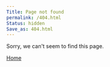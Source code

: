 ```yaml
---
Title: Page not found
permalink: /404.html
Status: hidden
Save_as: 404.html
---
```


Sorry, we can't seem to find this page.

<div>
  <a href="/" class="nhsuk-button">Home</a>
</div>